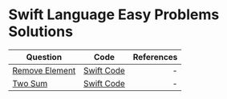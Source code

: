 # Swift Language Easy Problems Solutions
|Question|    Code    |     References    |
|----------|:-------------:|------:|
|  [Remove Element](https://leetcode.com/problems/remove-element/)  |  [Swift Code](https://github.com/SwapnanilDhol/Coding-Interview-Challenges/blob/master/Swift/Remove-Element.swift) | - |
|[Two Sum](https://leetcode.com/problems/two-sum/)|[Swift Code](https://github.com/SwapnanilDhol/Coding-Interview-Challenges/blob/master/Swift/Two-Sum.swift)|-|
